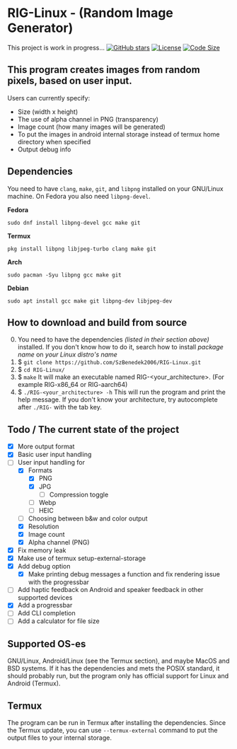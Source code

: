 # RIG-Linux - (Random Image Generator)
This project is work in progress... [![GitHub stars](https://img.shields.io/github/stars/SzBenedek2006/RIG-Linux.svg)](https://github.com/SzBenedek2006/RIG-Linux/stargazers)
 [![License](https://img.shields.io/github/license/SzBenedek2006/RIG-Linux.svg)](https://github.com/SzBenedek2006/RIG-Linux/blob/main/GPL-3.0) [![Code Size](https://img.shields.io/github/languages/code-size/SzBenedek2006/RIG-Linux.svg)](https://github.com/SzBenedek2006/RIG-Linux)



## This program creates images from random pixels, based on user input.
Users can currently specify:
- Size (width x height)
- The use of alpha channel in PNG (transparency)
- Image count (how many images will be generated)
- To put the images in android internal storage instead of termux home directory when specified
- Output debug info



## Dependencies
You need to have `clang`, `make`, `git`, and `libpng` installed on your GNU/Linux machine.
On Fedora you also need `libpng-devel`.

**Fedora**
```Fedora
sudo dnf install libpng-devel gcc make git
```

**Termux**
```Termux
pkg install libpng libjpeg-turbo clang make git
```

**Arch**
```Arch
sudo pacman -Syu libpng gcc make git
```

**Debian**
```Debian
sudo apt install gcc make git libpng-dev libjpeg-dev
```


## How to download and build from source
0. You need to have the dependencies _(listed in their section above)_ installed. If you don't know how to do it, search how to install _*package name*_ on _*your Linux distro's name*_
1. $ `git clone https://github.com/SzBenedek2006/RIG-Linux.git`
2. $ `cd RIG-Linux/`
3. $ `make` It will make an executable named RIG-<your\_architecture>. (For example RIG-x86_64 or RIG-aarch64)
4. $ `./RIG-<your_architecture> -h` This will run the program and print the help message. If you don't know your architecture, try autocomplete after `./RIG-` with the tab key.


## Todo / The current state of the project
- [x] More output format
- [x] Basic user input handling
- [ ] User input handling for
  - [x] Formats
    - [x] PNG
    - [x] JPG
      - [ ] Compression toggle
    - [ ] Webp
    - [ ] HEIC
  - [ ] Choosing between b&w and color output
  - [x] Resolution
  - [x] Image count
  - [x] Alpha channel (PNG)
- [x] Fix memory leak
- [x] Make use of termux setup-external-storage
- [x] Add debug option
  - [x] Make printing debug messages a function and fix rendering issue with the progressbar
- [ ] Add haptic feedback on Android and speaker feedback in other supported devices
- [x] Add a progressbar
- [ ] Add CLI completion
- [ ] Add a calculator for file size

## Supported OS-es
GNU/Linux, Android/Linux (see the Termux section), and maybe MacOS and BSD systems.
If it has the dependencies and mets the POSIX standard, it should probably run, but the program only has official support for Linux and Android (Termux).

## Termux
The program can be run in Termux after installing the dependencies.
Since the Termux update, you can use  `--termux-external` command to put the output files to your internal storage.




